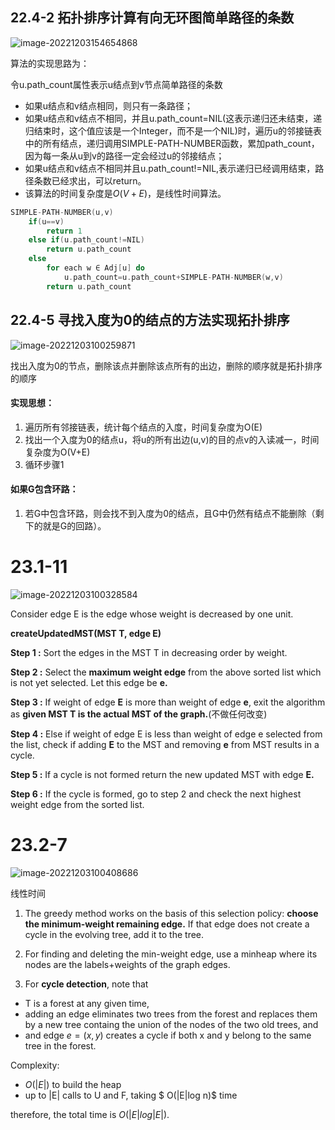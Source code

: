 ## 22.4-2 拓扑排序计算有向无环图简单路径的条数

![image-20221203154654868](C:/Users/zhy19/AppData/Roaming/Typora/typora-user-images/image-20221203154654868.png)

算法的实现思路为：

令u.path_count属性表示u结点到v节点简单路径的条数

- 如果u结点和v结点相同，则只有一条路径；
- 如果u结点和v结点不相同，并且u.path_count=NIL(这表示递归还未结束，递归结束时，这个值应该是一个Integer，而不是一个NIL)时，遍历u的邻接链表中的所有结点，递归调用SIMPLE-PATH-NUMBER函数，累加path_count，因为每一条从u到v的路径一定会经过u的邻接结点；
- 如果u结点和v结点不相同并且u.path_count!=NIL,表示递归已经调用结束，路径条数已经求出，可以return。
- 该算法的时间复杂度是$O(V+E)$，是线性时间算法。

```c
SIMPLE-PATH-NUMBER(u,v)
	if(u==v) 
		return 1
	else if(u.path_count!=NIL) 
		return u.path_count
	else
		for each w ∈ Adj[u] do
			u.path_count=u.path_count+SIMPLE-PATH-NUMBER(w,v)
		return u.path_count
```

## 22.4-5 寻找入度为0的结点的方法实现拓扑排序

![image-20221203100259871](C:/Users/zhy19/AppData/Roaming/Typora/typora-user-images/image-20221203100259871.png)

找出入度为0的节点，删除该点并删除该点所有的出边，删除的顺序就是拓扑排序的顺序

#### 实现思想：

1. 遍历所有邻接链表，统计每个结点的入度，时间复杂度为O(E)
2. 找出一个入度为0的结点u，将u的所有出边(u,v)的目的点v的入读减一，时间复杂度为O(V+E)
3. 循环步骤1

#### 如果G包含环路：

1. 若G中包含环路，则会找不到入度为0的结点，且G中仍然有结点不能删除（剩下的就是G的回路）。

# 23.1-11

![image-20221203100328584](C:/Users/zhy19/AppData/Roaming/Typora/typora-user-images/image-20221203100328584.png)

Consider edge E is the edge whose weight is decreased by one unit.

**createUpdatedMST(MST T, edge E)**

  **Step 1 :** Sort the edges in the MST  T in decreasing order by weight.

  **Step 2 :** Select the **maximum weight edge** from the above sorted list which is not yet selected. Let this edge be **e.**

  **Step 3 :** If weight of edge **E** is more than weight of edge **e**, exit the algorithm as **given MST T is the actual MST of the graph.**(不做任何改变)

   **Step 4 :** Else if weight of edge E is less than weight of edge e selected from the list, check if adding **E** to the MST and removing **e** from MST results in a cycle.

   **Step 5 :** If a cycle is not formed return the new updated MST with edge **E.**

   **Step 6 :** If the cycle is formed, go to step 2 and check the next highest weight edge from the sorted list.



# 23.2-7

![image-20221203100408686](C:/Users/zhy19/AppData/Roaming/Typora/typora-user-images/image-20221203100408686.png)

线性时间

1. The greedy method works on the basis of this selection policy: **choose the minimum-weight remaining edge.** If that edge does not create a cycle in the evolving tree, add it to the tree.

2. For finding and deleting the min-weight edge, use a minheap where its nodes are the labels+weights of the graph edges.

3. For **cycle detection**, note that

- T is a forest at any given time,
- adding an edge eliminates two trees from the forest and replaces them by a new tree containg the union of the nodes of the two old trees, and
- and edge $e=(x,y)$ creates a cycle if both x and y belong to the same tree in the forest.

Complexity: 

- $O(|E|)$ to build the heap
- up to |E| calls to U and F, taking  $ O(|E|log n)$ time

therefore, the total time is $O(|E|log |E|).$

